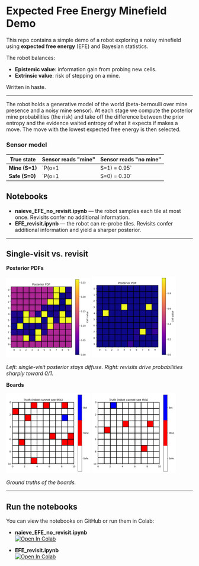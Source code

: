# Expected Free Energy Minefield Demo

This repo contains a simple demo of a robot exploring a noisy minefield using **expected free energy** (EFE) and Bayesian statistics.

The robot balances:
- **Epistemic value**: information gain from probing new cells.
- **Extrinsic value**: risk of stepping on a mine.

Written in haste.

---

The robot holds a generative model of the world (beta-bernoulli over mine presence and a noisy mine sensor). At each stage we compute the posterior mine probabilities (the risk) and take off the difference between the prior entropy and the evidence waited entropy of what it expects if makes a move.
The move with the lowest expected free energy is then selected.

### Sensor model



| True state | Sensor reads "mine" | Sensor reads "no mine" |
|------------|----------------------|------------------------|
| **Mine (S=1)** | `P(o=1 | S=1) = 0.95` | `P(o=0 | S=1) = 0.05` |
| **Safe (S=0)** | `P(o=1 | S=0) = 0.30` | `P(o=0 | S=0) = 0.70` |

## Notebooks

- **naieve_EFE_no_revisit.ipynb** — the robot samples each tile at most once. Revisits confer no additional information.  
- **EFE_revisit.ipynb** — the robot can re-probe tiles. Revisits confer additional information and yield a sharper posterior.

---

## Single-visit vs. revisit

**Posterior PDFs**

<p float="left">
  <img src="images/visit_pdf.png" width="45%" />
  <img src="images/revisit_pdf.png" width="45%" />
</p>

*Left: single-visit posterior stays diffuse. Right: revisits drive probabilities sharply toward 0/1.*

**Boards**

<p float="left">
  <img src="images/visit_board.png" width="45%" />
  <img src="images/revisit_board.png" width="45%" />
</p>

*Ground truths of the boards.*

---

## Run the notebooks

You can view the notebooks on GitHub or run them in Colab:

- **naieve_EFE_no_revisit.ipynb**  
  [![Open In Colab](https://colab.research.google.com/assets/colab-badge.svg)](https://colab.research.google.com/github/FaizSayyid/mine_clearance_via_free_energy/blob/main/naieve_EFE_no_revisit.ipynb)

- **EFE_revisit.ipynb**  
  [![Open In Colab](https://colab.research.google.com/assets/colab-badge.svg)](https://colab.research.google.com/github/FaizSayyid/mine_clearance_via_free_energy/blob/main/EFE_revisit.ipynb)
